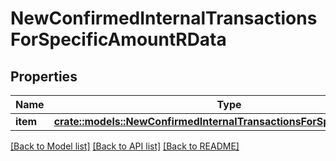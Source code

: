 # NewConfirmedInternalTransactionsForSpecificAmountRData

## Properties

Name | Type | Description | Notes
------------ | ------------- | ------------- | -------------
**item** | [**crate::models::NewConfirmedInternalTransactionsForSpecificAmountRi**](NewConfirmedInternalTransactionsForSpecificAmountRI.md) |  | 

[[Back to Model list]](../README.md#documentation-for-models) [[Back to API list]](../README.md#documentation-for-api-endpoints) [[Back to README]](../README.md)


